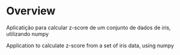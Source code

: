 # Overview

Aplicatição para calcular z-score de um conjunto de dados de iris, utilizando numpy

Application to calculate z-score from a set of iris data, using numpy

